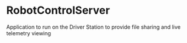 # RobotControlServer
Application to run on the Driver Station to provide file sharing and live telemetry viewing
